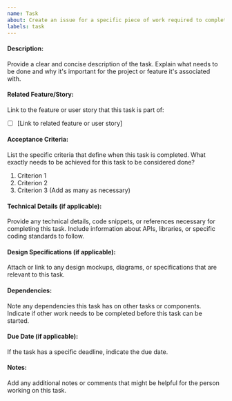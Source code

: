 ```yaml
---
name: Task
about: Create an issue for a specific piece of work required to complete a feature or user story
labels: task
---
```


#### Description:
Provide a clear and concise description of the task. Explain what needs to be done and why it's important for the project or feature it's associated with.

#### Related Feature/Story:
Link to the feature or user story that this task is part of:
- [ ] [Link to related feature or user story]

#### Acceptance Criteria:
List the specific criteria that define when this task is completed. What exactly needs to be achieved for this task to be considered done?

1. Criterion 1
2. Criterion 2
3. Criterion 3
(Add as many as necessary)

#### Technical Details (if applicable):
Provide any technical details, code snippets, or references necessary for completing this task. Include information about APIs, libraries, or specific coding standards to follow.

#### Design Specifications (if applicable):
Attach or link to any design mockups, diagrams, or specifications that are relevant to this task.

#### Dependencies:
Note any dependencies this task has on other tasks or components. Indicate if other work needs to be completed before this task can be started.

#### Due Date (if applicable):
If the task has a specific deadline, indicate the due date.

#### Notes:
Add any additional notes or comments that might be helpful for the person working on this task.
